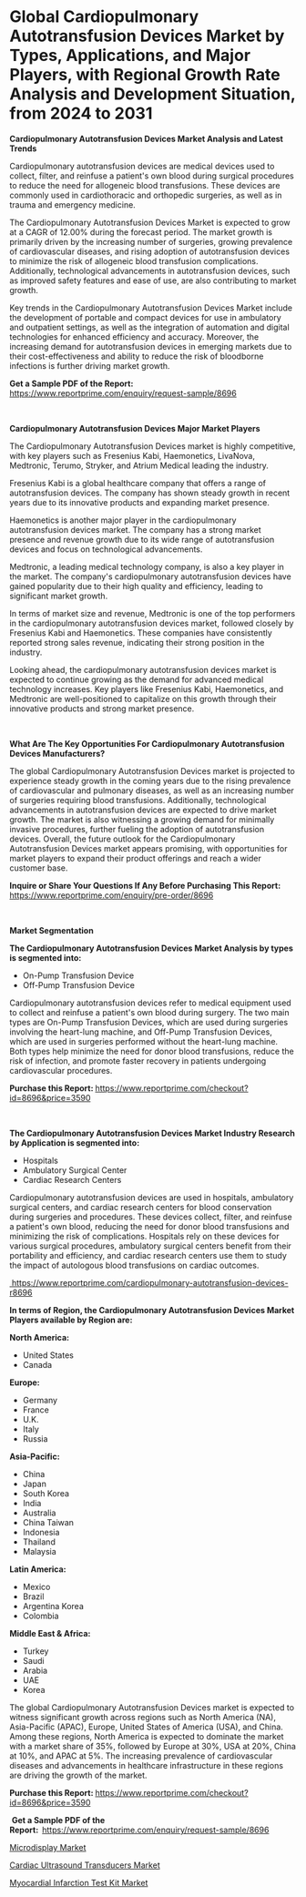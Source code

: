 <p><h1>Global Cardiopulmonary Autotransfusion Devices Market by Types, Applications, and Major Players, with Regional Growth Rate Analysis and Development Situation, from 2024 to 2031</h1></p><p><strong>Cardiopulmonary Autotransfusion Devices Market Analysis and Latest Trends</strong></p>
<p><p>Cardiopulmonary autotransfusion devices are medical devices used to collect, filter, and reinfuse a patient's own blood during surgical procedures to reduce the need for allogeneic blood transfusions. These devices are commonly used in cardiothoracic and orthopedic surgeries, as well as in trauma and emergency medicine.</p><p>The Cardiopulmonary Autotransfusion Devices Market is expected to grow at a CAGR of 12.00% during the forecast period. The market growth is primarily driven by the increasing number of surgeries, growing prevalence of cardiovascular diseases, and rising adoption of autotransfusion devices to minimize the risk of allogeneic blood transfusion complications. Additionally, technological advancements in autotransfusion devices, such as improved safety features and ease of use, are also contributing to market growth.</p><p>Key trends in the Cardiopulmonary Autotransfusion Devices Market include the development of portable and compact devices for use in ambulatory and outpatient settings, as well as the integration of automation and digital technologies for enhanced efficiency and accuracy. Moreover, the increasing demand for autotransfusion devices in emerging markets due to their cost-effectiveness and ability to reduce the risk of bloodborne infections is further driving market growth.</p></p>
<p><strong>Get a Sample PDF of the Report:&nbsp;</strong> <a href="https://www.reportprime.com/enquiry/request-sample/8696">https://www.reportprime.com/enquiry/request-sample/8696</a></p>
<p>&nbsp;</p>
<p><strong>Cardiopulmonary Autotransfusion Devices Major Market Players</strong></p>
<p><p>The Cardiopulmonary Autotransfusion Devices market is highly competitive, with key players such as Fresenius Kabi, Haemonetics, LivaNova, Medtronic, Terumo, Stryker, and Atrium Medical leading the industry. </p><p>Fresenius Kabi is a global healthcare company that offers a range of autotransfusion devices. The company has shown steady growth in recent years due to its innovative products and expanding market presence. </p><p>Haemonetics is another major player in the cardiopulmonary autotransfusion devices market. The company has a strong market presence and revenue growth due to its wide range of autotransfusion devices and focus on technological advancements.</p><p>Medtronic, a leading medical technology company, is also a key player in the market. The company's cardiopulmonary autotransfusion devices have gained popularity due to their high quality and efficiency, leading to significant market growth.</p><p>In terms of market size and revenue, Medtronic is one of the top performers in the cardiopulmonary autotransfusion devices market, followed closely by Fresenius Kabi and Haemonetics. These companies have consistently reported strong sales revenue, indicating their strong position in the industry.</p><p>Looking ahead, the cardiopulmonary autotransfusion devices market is expected to continue growing as the demand for advanced medical technology increases. Key players like Fresenius Kabi, Haemonetics, and Medtronic are well-positioned to capitalize on this growth through their innovative products and strong market presence.</p></p>
<p>&nbsp;</p>
<p><strong>What Are The Key Opportunities For Cardiopulmonary Autotransfusion Devices Manufacturers?</strong></p>
<p><p>The global Cardiopulmonary Autotransfusion Devices market is projected to experience steady growth in the coming years due to the rising prevalence of cardiovascular and pulmonary diseases, as well as an increasing number of surgeries requiring blood transfusions. Additionally, technological advancements in autotransfusion devices are expected to drive market growth. The market is also witnessing a growing demand for minimally invasive procedures, further fueling the adoption of autotransfusion devices. Overall, the future outlook for the Cardiopulmonary Autotransfusion Devices market appears promising, with opportunities for market players to expand their product offerings and reach a wider customer base.</p></p>
<p><strong>Inquire or Share Your Questions If Any Before Purchasing This Report:</strong> <a href="https://www.reportprime.com/enquiry/pre-order/8696">https://www.reportprime.com/enquiry/pre-order/8696</a></p>
<p>&nbsp;</p>
<p><strong>Market Segmentation</strong></p>
<p><strong>The Cardiopulmonary Autotransfusion Devices Market Analysis by types is segmented into:</strong></p>
<p><ul><li>On-Pump Transfusion Device</li><li>Off-Pump Transfusion Device</li></ul></p>
<p><p>Cardiopulmonary autotransfusion devices refer to medical equipment used to collect and reinfuse a patient's own blood during surgery. The two main types are On-Pump Transfusion Devices, which are used during surgeries involving the heart-lung machine, and Off-Pump Transfusion Devices, which are used in surgeries performed without the heart-lung machine. Both types help minimize the need for donor blood transfusions, reduce the risk of infection, and promote faster recovery in patients undergoing cardiovascular procedures.</p></p>
<p><strong>Purchase this Report:&nbsp;</strong><a href="https://www.reportprime.com/checkout?id=8696&price=3590">https://www.reportprime.com/checkout?id=8696&price=3590</a></p>
<p>&nbsp;</p>
<p><strong>The Cardiopulmonary Autotransfusion Devices Market Industry Research by Application is segmented into:</strong></p>
<p><ul><li>Hospitals</li><li>Ambulatory Surgical Center</li><li>Cardiac Research Centers</li></ul></p>
<p><p>Cardiopulmonary autotransfusion devices are used in hospitals, ambulatory surgical centers, and cardiac research centers for blood conservation during surgeries and procedures. These devices collect, filter, and reinfuse a patient's own blood, reducing the need for donor blood transfusions and minimizing the risk of complications. Hospitals rely on these devices for various surgical procedures, ambulatory surgical centers benefit from their portability and efficiency, and cardiac research centers use them to study the impact of autologous blood transfusions on cardiac outcomes.</p></p>
<p><a href="https://www.reportprime.com/cardiopulmonary-autotransfusion-devices-r8696">&nbsp;https://www.reportprime.com/cardiopulmonary-autotransfusion-devices-r8696</a></p>
<p><strong>In terms of Region, the Cardiopulmonary Autotransfusion Devices Market Players available by Region are:</strong></p>
<p>
    <p> <strong> North America: </strong>
        <ul>
            <li>United States</li>
            <li>Canada</li>
        </ul>
        </p> 
    <p> <strong> Europe: </strong>
        <ul>
            <li>Germany</li>
            <li>France</li>
            <li>U.K.</li>
            <li>Italy</li>
            <li>Russia</li>
        </ul>
        </p> 
    <p> <strong> Asia-Pacific: </strong>
        <ul>
            <li>China</li>
            <li>Japan</li>
            <li>South Korea</li>
            <li>India</li>
            <li>Australia</li>
            <li>China Taiwan</li>
            <li>Indonesia</li>
            <li>Thailand</li>
            <li>Malaysia</li>
        </ul>
        </p> 
    <p> <strong> Latin America: </strong>
        <ul>
            <li>Mexico</li>
            <li>Brazil</li>
            <li>Argentina Korea</li>
            <li>Colombia</li>
        </ul>
        </p> 
    <p> <strong> Middle East & Africa: </strong>
        <ul>
            <li>Turkey</li>
            <li>Saudi</li>
            <li>Arabia</li>
            <li>UAE</li>
            <li>Korea</li>
        </ul>
    </p>
    </p>
<p><p>The global Cardiopulmonary Autotransfusion Devices market is expected to witness significant growth across regions such as North America (NA), Asia-Pacific (APAC), Europe, United States of America (USA), and China. Among these regions, North America is expected to dominate the market with a market share of 35%, followed by Europe at 30%, USA at 20%, China at 10%, and APAC at 5%. The increasing prevalence of cardiovascular diseases and advancements in healthcare infrastructure in these regions are driving the growth of the market.</p></p>
<p><strong>Purchase this Report: </strong><a href="https://www.reportprime.com/checkout?id=8696&price=3590">https://www.reportprime.com/checkout?id=8696&price=3590</a></p>
<p>&nbsp;<strong>Get a Sample PDF of the Report:&nbsp;&nbsp;</strong><a href="https://www.reportprime.com/enquiry/request-sample/8696">https://www.reportprime.com/enquiry/request-sample/8696</a></p>
<p><strong></strong></p>
<p><p><a href="https://chivalrous-flock-a86.notion.site/Microdisplay-Market-Research-Report-Its-History-and-Forecast-2024-to-2031-beec7cdaecf0425fa0b7b5ebb4fcd13f">Microdisplay Market</a></p><p><a href="https://github.com/ruddyyedelwadw/Market-Research-Report-List-2/blob/main/cardiac-ultrasound-transducers-market.md">Cardiac Ultrasound Transducers Market</a></p><p><a href="https://github.com/jaidynmorantestelletmjzya/Market-Research-Report-List-2/blob/main/myocardial-infarction-test-kit-market.md">Myocardial Infarction Test Kit Market</a></p></p>